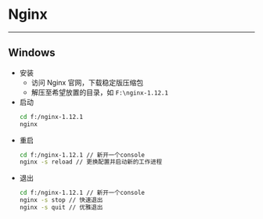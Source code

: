 # Nginx
***

## Windows
* 安装
    * 访问 Nginx 官网，下载稳定版压缩包
    * 解压至希望放置的目录，如 `F:\nginx-1.12.1`
* 启动
    ```bash
    cd f:/nginx-1.12.1
    nginx
    ```
* 重启
    ```bash
    cd f:/nginx-1.12.1 // 新开一个console
    nginx -s reload // 更换配置并启动新的工作进程
    ```
* 退出
    ```bash
    cd f:/nginx-1.12.1 // 新开一个console
    nginx -s stop // 快速退出
    nginx -s quit // 优雅退出
    ```